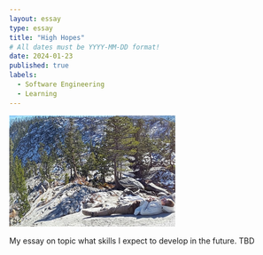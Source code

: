 ```yaml
---
layout: essay
type: essay
title: "High Hopes"
# All dates must be YYYY-MM-DD format!
date: 2024-01-23
published: true
labels:
  - Software Engineering
  - Learning
---
```



<img width="300px" class="rounded float-start pe-4" src="../img/highhopes/lake.jpg">

My essay on topic what skills I expect to develop in the future. TBD
